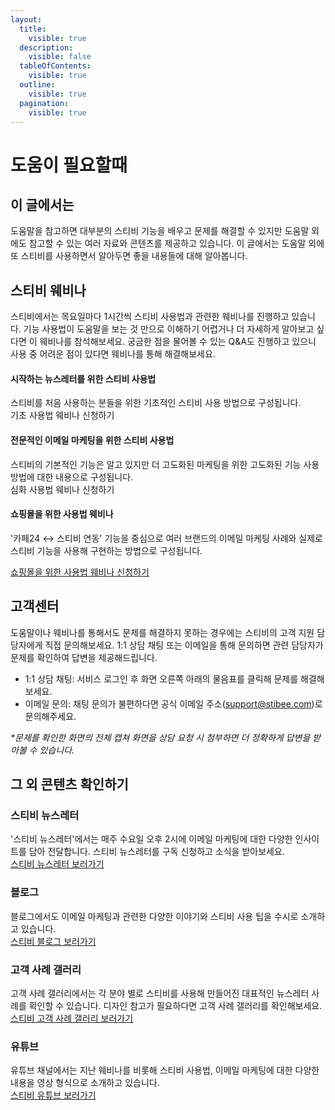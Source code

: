 ```yaml
---
layout:
  title:
    visible: true
  description:
    visible: false
  tableOfContents:
    visible: true
  outline:
    visible: true
  pagination:
    visible: true
---
```


# 도움이 필요할때

## 이 글에서는

도움말을 참고하면 대부분의 스티비 기능을 배우고 문제를 해결할 수 있지만 도움말 외에도 참고할 수 있는 여러 자료와 콘텐츠를 제공하고 있습니다. 이 글에서는 도움말 외에 또 스티비를 사용하면서 알아두면 좋을 내용들에 대해 알아봅니다.



## 스티비 웨비나

스티비에서는 목요일마다 1시간씩 스티비 사용법과 관련한 웨비나를 진행하고 있습니다. 기능 사용법이 도움말을 보는 것 만으로 이해하기 어렵거나 더 자세하게 알아보고 싶다면 이 웨비나를 참석해보세요. 궁금한 점을 물어볼 수 있는 Q\&A도 진행하고 있으니 사용 중 어려운 점이 있다면 웨비나를 통해 해결해보세요.

#### **시작하는 뉴스레터를 위한 스티비 사용법**

스티비를 처음 사용하는 분들을 위한 기초적인 스티비 사용 방법으로 구성됩니다.\
기초 사용법 웨비나 신청하기

#### 전문적인 이메일 마케팅을 위한 스티비 사용법

스티비의 기본적인 기능은 알고 있지만 더 고도화된 마케팅을 위한 고도화된 기능 사용 방법에 대한 내용으로 구성됩니다.\
심화 사용법 웨비나 신청하기

#### 쇼핑몰을 위한 사용법 웨비나

'카페24 ↔ 스티비 연동' 기능을 중심으로 여러 브랜드의 이메일 마케팅 사례와 실제로 스티비 기능을 사용해 구현하는 방법으로 구성됩니다.

[쇼핑몰을 위한 사용법 웨비나 신청하기](https://stb.do/webinar)



## 고객센터

도움말이나 웨비나를 통해서도 문제를 해결하지 못하는 경우에는 스티비의 고객 지원 담당자에게 직접 문의해보세요. 1:1 상담 채팅 또는 이메일을 통해 문의하면 관련 담당자가 문제를 확인하여 답변을 제공해드립니다.&#x20;

* 1:1 상담 채팅: 서비스 로그인 후 화면 오른쪽 아래의 물음표를 클릭해 문제를 해결해보세요.
* 이메일 문의: 채팅 문의가 불편하다면 공식 이메일 주소([support@stibee.com](mailto:support@stibee.com))로 문의해주세요.

_\*문제를 확인한 화면의 전체 캡쳐 화면을 상담 요청 시 첨부하면 더 정확하게 답변을 받아볼 수 있습니다._



## 그 외 콘텐츠 확인하기

### 스티비 뉴스레터

'스티비 뉴스레터'에서는 매주 수요일 오후 2시에 이메일 마케팅에 대한 다양한 인사이트를 담아 전달합니다. 스티비 뉴스레터를 구독 신청하고 소식을 받아보세요.\
[스티비 뉴스레터 보러가기](https://syoletter.stibee.com)

### 블로그

블로그에서도 이메일 마케팅과 관련한 다양한 이야기와 스티비 사용 팁을 수시로 소개하고 있습니다.\
[스티비 블로그 보러가기](https://blog.stibee.com)

### 고객 사례 갤러리

고객 사례 갤러리에서는 각 분야 별로 스티비를 사용해 만들어진 대표적인 뉴스레터 사례를 확인할 수 있습니다. 디자인 참고가 필요하다면 고객 사례 갤러리를 확인해보세요.\
[스티비 고객 사례 갤러리 보러가기](https://gallery.stibee.com)

### 유튜브&#x20;

유튜브 채널에서는 지난 웨비나를 비롯해 스티비 사용법, 이메일 마케팅에 대한 다양한 내용을 영상 형식으로 소개하고 있습니다.\
[스티비 유튜브 보러가기](https://www.youtube.com/@stibeemail)

